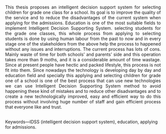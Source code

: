 <p align="justify"> This thesis proposes an intelligent decision support 
system for selecting children for grade one class for a school. Its 
goal is to improve the quality of the service and to reduce the 
disadvantages of the current system when applying for the 
admissions. Education is one of the most suitable fields to 
implement Intelligent Decision Supporting System. 
selecting students for the grade one classes, this whole 
process from applying to selecting students is done by using 
human labour from the past to now and in every stage one 
of the stakeholders from the above help the process to 
happened without any issues and interruptions. The current 
process has lots of cons. Mainly waste of time for both 
schools’ and parents’ side and this operation takes more 
than 9 moths, and it is a considerable amount of time 
wastage. Since at present people have hectic and packed 
lifestyle, this process is not fit into them. Since nowadays the 
technology is developing day by day and education field and 
specially this applying and selecting children for grade one 
of a school is one of the best process that can use new 
technologies we can use Intelligent Decision Supporting 
System method to avoid happening these kind of mistakes 
and to reduce other disadvantages and to create a new 
technologically improved, easy and efficient way to do this 
process without involving huge number of staff and gain 
efficient process that everyone like and trust. </p> <br>
Keywords—IDSS (intelligent decision support system), 
education, applying for admissions.
